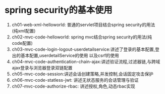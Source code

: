 # spring security的基本使用
1. ch01-web-xml-helloworld: 普通的servlet项目结合spring security的用法(纯xml配置)
2. ch02-mvc-code-helloworld: spring mvc结合spring security的用法(纯code配置)
3. ch03-mvc-code-login-logout-userdetailservice:讲述了登录的基本配置,登出的基本配置,userdetailService的使用
    以及csrf的使用
4. ch04-mvc-code-authentication-chain-ajax:讲述验证流程,过滤器链,与跨域ajax登录与浏览器登录双链配置
5. ch05-mvc-code-session:讲述会话创建策略,并发控制,会话固定攻击保护
6. ch06-mvc-code-statless-jwt: 讲述无状态服务的会话管理与验证
7. ch07-mvc-code-authorize-rbac: 讲述授权,角色,动态rbac实现